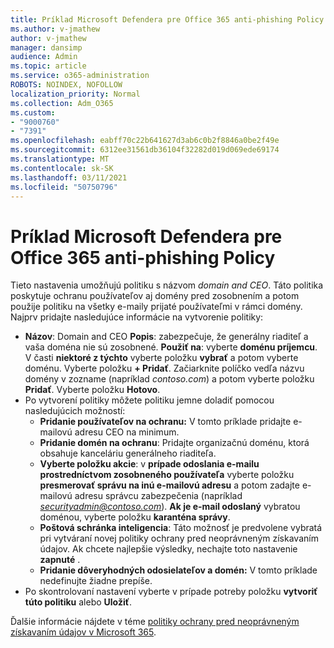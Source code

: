 ```yaml
---
title: Príklad Microsoft Defendera pre Office 365 anti-phishing Policy
ms.author: v-jmathew
author: v-jmathew
manager: dansimp
audience: Admin
ms.topic: article
ms.service: o365-administration
ROBOTS: NOINDEX, NOFOLLOW
localization_priority: Normal
ms.collection: Adm_O365
ms.custom:
- "9000760"
- "7391"
ms.openlocfilehash: eabff70c22b641627d3ab6c0b2f8846a0be2f49e
ms.sourcegitcommit: 6312ee31561db36104f32282d019d069ede69174
ms.translationtype: MT
ms.contentlocale: sk-SK
ms.lasthandoff: 03/11/2021
ms.locfileid: "50750796"
---
```

# <a name="example-microsoft-defender-for-office-365-anti-phishing-policy"></a>Príklad Microsoft Defendera pre Office 365 anti-phishing Policy

Tieto nastavenia umožňujú politiku s názvom *domain and CEO*. Táto politika poskytuje ochranu používateľov aj domény pred zosobnením a potom použije politiku na všetky e-maily prijaté používateľmi v rámci domény. Najprv pridajte nasledujúce informácie na vytvorenie politiky:

- **Názov**: Domain and CEO **Popis**: zabezpečuje, že generálny riaditeľ a vaša doména nie sú zosobnené.
  **Použiť na**: vyberte **doménu príjemcu**. V časti **niektoré z týchto** vyberte položku **vybrať** a potom vyberte doménu. Vyberte položku **+ Pridať**. Začiarknite políčko vedľa názvu domény v zozname (napríklad *contoso.com*) a potom vyberte položku **Pridať**. Vyberte položku **Hotovo**.
- Po vytvorení politiky môžete politiku jemne doladiť pomocou nasledujúcich možností:
  - **Pridanie používateľov na ochranu:** V tomto príklade pridajte e-mailovú adresu CEO na minimum.
  - **Pridanie domén na ochranu**: Pridajte organizačnú doménu, ktorá obsahuje kanceláriu generálneho riaditeľa.
  - **Vyberte položku akcie**: v **prípade odoslania e-mailu prostredníctvom zosobneného používateľa** vyberte položku **presmerovať správu na inú e-mailovú adresu** a potom zadajte e-mailovú adresu správcu zabezpečenia (napríklad *securityadmin@contoso.com*). **Ak je e-mail odoslaný** vybratou doménou, vyberte položku **karanténa správy**.
  - **Poštová schránka inteligencia**: Táto možnosť je predvolene vybratá pri vytváraní novej politiky ochrany pred neoprávneným získavaním údajov. Ak chcete najlepšie výsledky, nechajte toto nastavenie **zapnuté** .
  - **Pridanie dôveryhodných odosielateľov a domén:** V tomto príklade nedefinujte žiadne prepíše.
- Po skontrolovaní nastavení vyberte v prípade potreby položku **vytvoriť túto politiku** alebo **Uložiť**.

Ďalšie informácie nájdete v téme [politiky ochrany pred neoprávneným získavaním údajov v Microsoft 365](https://go.microsoft.com/fwlink/?linkid=2092235).
